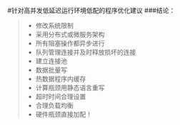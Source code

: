 #针对高并发低延迟运行环境低配的程序优化建议
###结论：
>* 修改系统限制
>* 采用分布式或微服务架构
>* 所有阻塞操作都异步进行
>* 队列管理连接并及时释放损坏的连接
>* 建立连接池
>* 数据批量写
>* 热数据程序内缓存
>* 计算瓶颈用静态语言重写
>* 超时时间合理设置
>* 合理负载均衡
>* 硬件瓶颈直接加配！
